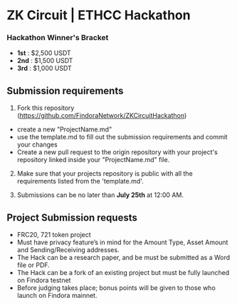 # ZK Circuit | ETHCC Hackathon

### Hackathon Winner's Bracket

- **1st** : $2,500 USDT
- **2nd** : $1,500 USDT
- **3rd** : $1,000 USDT

## Submission requirements

1. Fork this repository (https://github.com/FindoraNetwork/ZKCircuitHackathon)
  - create a new "ProjectName.md"
  - use the template.md to fill out the submission requirements and commit your changes
  - Create a new pull request to the origin repository with your project's repository linked inside your "ProjectName.md" file. 

2. Make sure that your projects repository is public with all the requirements listed from the 'template.md'. 

3. Submissions can be no later than **July 25th** at 12:00 AM.

## Project Submission requests
+ FRC20, 721 token project
+ Must have privacy feature’s in mind for the Amount Type, Asset Amount and Sending/Receiving addresses.
+ The Hack can be a research paper, and be must be submitted as a Word file or PDF.
+ The Hack can be a fork of an existing project but must be fully launched on Findora testnet 
+ Before judging takes place; bonus points will be given to those who launch on Findora mainnet.
